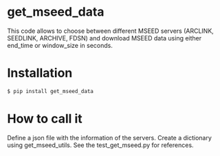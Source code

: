 # get_mseed_data

This code allows to choose between different MSEED servers (ARCLINK, SEEDLINK, ARCHIVE, FDSN) and download MSEED data using either end_time or window_size in seconds. 

# Installation

```bash
$ pip install get_mseed_data
```

# How to call it

Define a json file with the information of the servers. Create a dictionary using get_mseed_utils. See the test_get_mseed.py for references. 
